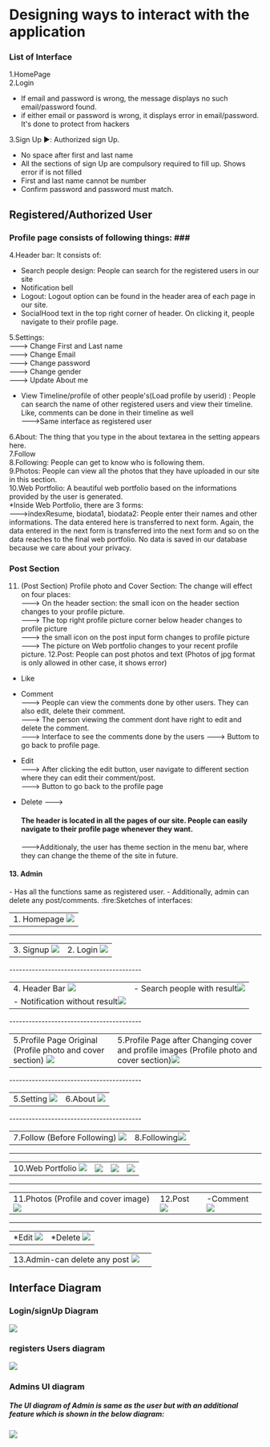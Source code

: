 # Designing ways to interact with the application #
### List of Interface ###
1.HomePage <br>
2.Login<br>  
- If email and password is wrong, the message displays no such email/password found.
- if either email or password is wrong, it displays error in email/password. It's done to protect from hackers <br>

3.Sign Up ▶️: Authorized sign Up.  <br>
- No space after first and last name  <br>
- All the sections of sign Up are compulsory required to fill up. Shows error if is not filled 
- First and last name cannot be number  
- Confirm password and password must match. 

<h2>Registered/Authorized User  </h2>

### Profile page consists of following things: ###  <br>
4.Header bar: It consists of:
  - Search people design: People can search for the registered users in our site <br>
  - Notification bell
  - Logout: Logout option can be found in the header area of each page in our site.
  - SocialHood text in the top right corner of header. On clicking it, people navigate to their profile page. <br>


 5.Settings: <br>
 ---> Change First and Last name <br>
 ---> Change Email <br>
 ---> Change password <br>
 ---> Change gender <br>
 ---> Update About me <br>
* View Timeline/profile of other people's(Load profile by userid) : People can search the name of other registered users and view their timeline. Like, comments can be done in their timeline as well <br>
 --->Same interface as registered user <br>
 
 
6.About: The thing that you type in the about textarea in the setting appears here. <br>
7.Follow <br>
8.Following: People can get to know who is following them.  <br>
9.Photos: People can view all the photos that they have uploaded in our site in this section. <br> 
10.Web Portfolio: A beautiful web portfolio based on the informations provided by the user is generated.  <br>
*Inside Web Portfolio, there are 3 forms:<br>
 --->indexResume, biodata1, biodata2: People enter their names and other informations. The data entered here is transferred to next form. Again, the data entered in the next form is transferred into the next form and so on the data reaches to the final web portfolio. No data is saved in our database because we care about your privacy.  
 
 
### Post Section  ### 
 11. (Post Section) Profile photo and Cover Section: The change will effect on four places:  <br>
  ---> On the header section: the small icon on the header section changes to your profile picture. <br>
  ---> The top right profile picture corner below header changes to profile picture <br>
  ---> the small icon on the post input form changes to profile picture <br>
  ---> The picture on Web portfolio changes to your recent profile picture.
  12.Post: People can post photos and text (Photos of jpg format is only allowed in other case, it shows error)
 * Like
 * Comment <br>
---> People can view the comments done by other users. They can also edit, delete their comment. <br>
---> The person viewing the comment dont have right to edit and delete the comment. <br>
---> Interface to see the comments done by the users
---> Buttom to go back to profile page. 

 *  Edit  <br>
 ---> After clicking the edit button, user navigate to different section where they can edit their comment/post. <br>
 ---> Button to go back to the profile page
*   Delete
---><h4>The header is located in all the pages of our site. People can easily navigate to their profile page whenever they want. </h4>
--->Additionaly, the user has theme section in the menu bar, where they can change the theme of the site in future. 
 <h4>13. Admin </h4>
 - Has all the functions same as registered user.
 - Additionally, admin can delete any post/comments. 
 :fire:Sketches of interfaces:
 
  <table>
 <tr>
  <td>
  1. Homepage
<img src="https://github.com/Nikesh16/Social-Site-/blob/main/Pictures/Screenshot_20.png"> 
   </td>
 

 </table>
 
---------------------------------------
 <table>
 <tr>
  <td>
  3. Signup
<img src="https://github.com/Nikesh16/Social-Site-/blob/main/Pictures/Screenshot_21.png"> 
   </td>
 
<td> 2. Login <img src="https://github.com/Nikesh16/Social-Site-/blob/main/Pictures/login.png"> </td> 
 </table>
-----------------------------------------
 
 <table>
 <tr>
  <td>
  4. Header Bar
<img src="https://github.com/Nikesh16/Social-Site-/blob/main/Pictures/Screenshot_1.png"> 
   </td>
 
<td>- Search people with result<img src="https://github.com/Nikesh16/Social-Site-/blob/main/Pictures/search%20with%20result.png"> </td> 
  </tr>
  <td>- Notification without result<img src="https://github.com/Nikesh16/Social-Site-/blob/main/Pictures/search%20without%20result.png"> </td> 
 
 </table>
-----------------------------------------

 <table>
 <tr>
  <td>
  5.Profile Page Original (Profile photo and cover section)
<img src="https://github.com/Nikesh16/Social-Site-/blob/main/Pictures/finaloriginal.png"> 
   </td>
 
<td> 5.Profile Page after Changing cover and profile images (Profile photo and cover section)<img src="https://github.com/Nikesh16/Social-Site-/blob/main/Pictures/Screenshot_5.png"> </td> 
 </table>  
-----------------------------------------

 <table>
 <tr>
  <td>
  5.Setting
<img src="https://github.com/Nikesh16/Social-Site-/blob/main/Pictures/Setting.png"> 
   </td>
 
<td> 6.About <img src="https://github.com/Nikesh16/Social-Site-/blob/main/Pictures/Screenshot_6.png"> </td> 
 </table>
-----------------------------------------

  <table>
 <tr>
  <td>
  7.Follow (Before Following)
<img src="https://github.com/Nikesh16/Social-Site-/blob/main/Pictures/Screenshot_9.png"> 
   </td>
 
<td> 8.Following<img src="https://github.com/Nikesh16/Social-Site-/blob/main/Pictures/Screenshot_10.png"> </td> 
 </table>
 
 
 
-----------------------------------------
 
 
 <table>
 <tr>
  <td>
  10.Web  Portfolio
   <img src="https://github.com/Nikesh16/Social-Site-/blob/main/Pictures/Biodata1.png"> 
   </td>
 
<td>  <img src="https://github.com/Nikesh16/Social-Site-/blob/main/Pictures/Biodata2.png"> </td> 
  <td>  <img src="https://github.com/Nikesh16/Social-Site-/blob/main/Pictures/Biodata3.png"> </td> 
  <td> <img src="https://github.com/Nikesh16/Social-Site-/blob/main/Pictures/FinalCV.png"> </td> 
 </table>
 
-----------------------------------------


  <table>
 <tr>
  <td>
  11.Photos (Profile and cover image)
   <img src="https://github.com/Nikesh16/Social-Site-/blob/main/Pictures/Screenshot_11.png"> 
   </td>
 
<td> 12.Post <img src="https://github.com/Nikesh16/Social-Site-/blob/main/Pictures/Screenshot_12.png"> </td> 
  <td> -Comment <img src="https://github.com/Nikesh16/Social-Site-/blob/main/Pictures/Screenshot_13.png"> </td> 
 </table>
 
-----------------------------------------

 
  <table>
 <tr> 
<td> *Edit <img src="https://github.com/Nikesh16/Social-Site-/blob/main/Pictures/Screenshot_16.png"> </td> 
  <td>
  *Delete
   <img src="https://github.com/Nikesh16/Social-Site-/blob/main/Pictures/Screenshot_14.png"> 
   </td>
 </table>
 
 
 
  <table>
 <tr> 
<td> 13.Admin-can delete any post  <img src="https://github.com/Nikesh16/Social-Site-/blob/main/Pictures/Screenshot_24.png"> </td> 
  <td>
 </table>
 
 <h2>Interface Diagram </h2>
  <h3>Login/signUp Diagram</h3>
 <img src="https://github.com/Nikesh16/Social-Site-/blob/main/Pictures/Inactive%20Users.jpeg"> 
  
 <h3>registers Users diagram</h3>
 <img src="https://github.com/Nikesh16/Social-Site-/blob/main/Pictures/UI%20diagram%20V5.0.jpg"> 
<h3> Admins UI diagram</h3>
  <h5> The UI diagram of Admin is same as the user but with an additional feature which is shown in the below diagram:</h5>
  <img src="https://github.com/Nikesh16/Social-Site-/blob/main/Pictures/Admin%20UI%20V8.0.jpg">
 





